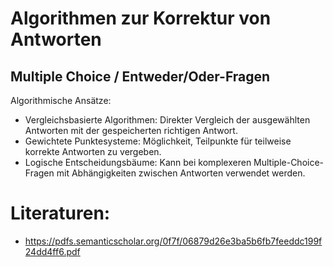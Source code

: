 # Algorithmen zur Korrektur von Antworten

## Multiple Choice / Entweder/Oder-Fragen
Algorithmische Ansätze:
- Vergleichsbasierte Algorithmen: Direkter Vergleich der ausgewählten Antworten mit der gespeicherten richtigen Antwort.
- Gewichtete Punktesysteme: Möglichkeit, Teilpunkte für teilweise korrekte Antworten zu vergeben.
- Logische Entscheidungsbäume: Kann bei komplexeren Multiple-Choice-Fragen mit Abhängigkeiten zwischen Antworten verwendet werden.










# Literaturen:
- https://pdfs.semanticscholar.org/0f7f/06879d26e3ba5b6fb7feeddc199f24dd4ff6.pdf
